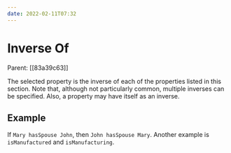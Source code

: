 ```yaml
---
date: 2022-02-11T07:32
---
```


# Inverse Of
Parent: [[83a39c63]]

The selected property is the inverse of each of the properties listed in this section. Note that, although not particularly common, multiple inverses can be specified. Also, a property may have itself as an inverse.

## Example

If `Mary hasSpouse John`, then `John hasSpouse Mary`. Another example is `isManufactured` and `isManufacturing`.
